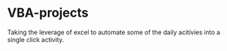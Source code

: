 # VBA-projects
Taking the leverage of excel to automate some of the daily acitivies into a single click activity.
